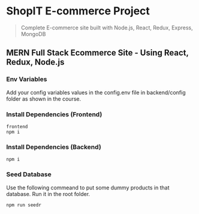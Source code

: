 # ShopIT E-commerce Project

> Complete E-commerce site built with Node.js, React, Redux, Express, MongoDB

## MERN Full Stack Ecommerce Site - Using React, Redux, Node.js

### Env Variables

Add your config variables values in the config.env file in backend/config folder as shown in the course.

### Install Dependencies (Frontend)

```
frontend
npm i
```

### Install Dependencies (Backend)

```
npm i

```

### Seed Database

Use the following commeand to put some dummy products in that database. Run it in the root folder.

```
npm run seedr
```
